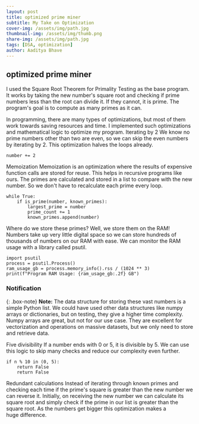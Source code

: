 ```yaml
---
layout: post
title: optimized prime miner
subtitle: My Take on Optimization
cover-img: /assets/img/path.jpg
thumbnail-img: /assets/img/thumb.png
share-img: /assets/img/path.jpg
tags: [DSA, optimization]
author: Aaditya Bhave
---
```


## optimized prime miner ##
I used the Square Root Theorem for Primality Testing as the base program. It works by taking the new number's square root and checking if prime numbers less than the root can divide it. If they cannot, it is prime. The program's goal is to compute as many primes as it can.

In programming, there are many types of optimizations, but most of them work towards saving resources and time. I implemented such optimizations and mathematical logic to optimize my program.
Iterating by 2
We know no prime numbers other than two are even, so we can skip the even numbers by iterating by 2. This optimization halves the loops already.


~~~
number += 2
~~~

Memoization
Memoization is an optimization where the results of expensive function calls are stored for reuse. This helps in recursive programs like ours. The primes are calculated and stored in a list to compare with the new number. So we don't have to recalculate each prime every loop.

~~~
while True:
    if is_prime(number, known_primes):
        largest_prime = number
        prime_count += 1
        known_primes.append(number)
~~~

Where do we store these primes? Well, we store them on the RAM! Numbers take up very little digital space so we can store hundreds of thousands of numbers on our RAM with ease. We can monitor the RAM usage with a library called psutil.

~~~
import psutil
process = psutil.Process()
ram_usage_gb = process.memory_info().rss / (1024 ** 3)
print(f"Program RAM Usage: {ram_usage_gb:.2f} GB")
~~~

### Notification

{: .box-note}
**Note:** The data structure for storing these vast numbers is a simple Python list. We could have used other data structures like numpy arrays or dictionaries, but on testing, they give a higher time complexity. Numpy arrays are great, but not for our use case. They are excellent for vectorization and operations on massive datasets, but we only need to store and retrieve data.

Five divisibility
If a number ends with 0 or 5, it is divisible by 5. We can use this logic to skip many checks and reduce our complexity even further.

~~~
if n % 10 in (0, 5):
    return False
    return False
~~~

Redundant calculations
Instead of iterating through known primes and checking each time if the prime's square is greater than the new number we can reverse it. Initially, on receiving the new number we can calculate its square root and simply check if the prime in our list is greater than the square root. As the numbers get bigger this optimization makes a huge difference.